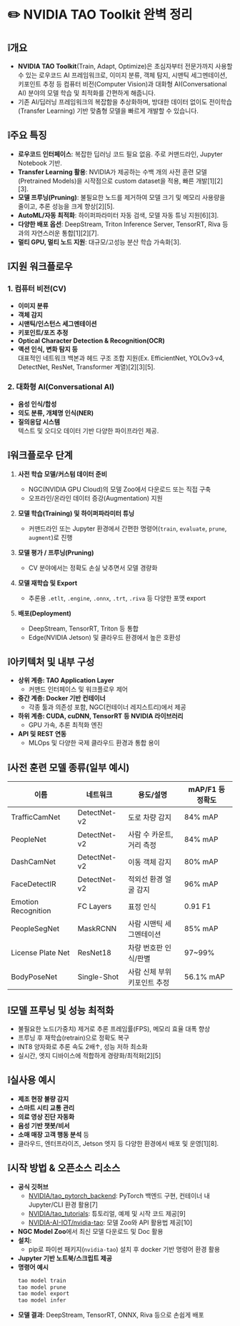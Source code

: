 # ✏️ NVIDIA TAO Toolkit 완벽 정리

## ❕개요

- **NVIDIA TAO Toolkit**(Train, Adapt, Optimize)은 초심자부터 전문가까지 사용할 수 있는 로우코드 AI 프레임워크로, 이미지 분류, 객체 탐지, 시맨틱 세그멘테이션, 키포인트 추정 등 컴퓨터 비전(Computer Vision)과 대화형 AI(Conversational AI) 분야의 모델 학습 및 최적화를 간편하게 해줍니다. 
- 기존 AI/딥러닝 프레임워크의 복잡함을 추상화하며, 방대한 데이터 없이도 전이학습(Transfer Learning) 기반 맞춤형 모델을 빠르게 개발할 수 있습니다.

## ❕주요 특징

- **로우코드 인터페이스**: 복잡한 딥러닝 코드 필요 없음. 주로 커맨드라인, Jupyter Notebook 기반.
- **Transfer Learning 활용**: NVIDIA가 제공하는 수백 개의 사전 훈련 모델(Pretrained Models)을 시작점으로 custom dataset을 적용, 빠른 개발[1][2][3].
- **모델 프루닝(Pruning)**: 불필요한 노드를 제거하여 모델 크기 및 메모리 사용량을 줄이고, 추론 성능을 크게 향상[2][5].
- **AutoML/자동 최적화**: 하이퍼파라미터 자동 검색, 모델 자동 튜닝 지원[6][3].
- **다양한 배포 옵션**: DeepStream, Triton Inference Server, TensorRT, Riva 등과의 자연스러운 통합[1][2][7].
- **멀티 GPU, 멀티 노드 지원**: 대규모/고성능 분산 학습 가속화[3].

## ❕지원 워크플로우

### 1. 컴퓨터 비전(CV)  
- **이미지 분류**
- **객체 감지**
- **시맨틱/인스턴스 세그멘테이션**
- **키포인트/포즈 추정**
- **Optical Character Detection & Recognition(OCR)**
- **액션 인식, 변화 탐지 등**  
대표적인 네트워크 백본과 헤드 구조 조합 지원(Ex. EfficientNet, YOLOv3·v4, DetectNet, ResNet, Transformer 계열)[2][3][5].

### 2. 대화형 AI(Conversational AI)
- **음성 인식/합성**
- **의도 분류, 개체명 인식(NER)**
- **질의응답 시스템**  
텍스트 및 오디오 데이터 기반 다양한 파이프라인 제공.

## ❕워크플로우 단계

1. **사전 학습 모델/커스텀 데이터 준비**  
   - NGC(NVIDIA GPU Cloud)의 모델 Zoo에서 다운로드 또는 직접 구축
   - 오프라인/온라인 데이터 증강(Augmentation) 지원

2. **모델 학습(Training) 및 하이퍼파라미터 튜닝**
   - 커맨드라인 또는 Jupyter 환경에서 간편한 명령어(`train`, `evaluate`, `prune`, `augment`)로 진행

3. **모델 평가 / 프루닝(Pruning)**
   - CV 분야에서는 정확도 손실 낮추면서 모델 경량화

4. **모델 재학습 및 Export**
   - 추론용 `.etlt`, `.engine`, `.onnx`, `.trt`, `.riva` 등 다양한 포맷 export  

5. **배포(Deployment)**
   - DeepStream, TensorRT, Triton 등 통합
   - Edge(NVIDIA Jetson) 및 클라우드 환경에서 높은 호환성

## ❕아키텍처 및 내부 구성

- **상위 계층: TAO Application Layer**
  - 커맨드 인터페이스 및 워크플로우 제어
- **중간 계층: Docker 기반 컨테이너**
  - 각종 툴과 의존성 포함, NGC(컨테이너 레지스트리)에서 제공
- **하위 계층: CUDA, cuDNN, TensorRT 등 NVIDIA 라이브러리**
  - GPU 가속, 추론 최적화 엔진  
- **API 및 REST 연동**  
  - MLOps 및 다양한 국제 클라우드 환경과 통합 용이

## ❕사전 훈련 모델 종류(일부 예시)

| 이름                | 네트워크     | 용도/설명                             | mAP/F1 등 정확도 |
|---------------------|--------------|--------------------------------------|------------------|
| TrafficCamNet       | DetectNet-v2 | 도로 차량 감지                       | 84% mAP          |
| PeopleNet           | DetectNet-v2 | 사람 수 카운트, 거리 측정             | 84% mAP          |
| DashCamNet          | DetectNet-v2 | 이동 객체 감지                        | 80% mAP          |
| FaceDetectIR        | DetectNet-v2 | 적외선 환경 얼굴 감지                 | 96% mAP          |
| Emotion Recognition | FC Layers    | 표정 인식                             | 0.91 F1          |
| PeopleSegNet        | MaskRCNN     | 사람 시맨틱 세그멘테이션              | 85% mAP          |
| License Plate Net   | ResNet18     | 차량 번호판 인식/판별                 | 97~99%            |
| BodyPoseNet         | Single-Shot  | 사람 신체 부위 키포인트 추정          | 56.1% mAP         |

## ❕모델 프루닝 및 성능 최적화

- 불필요한 노드(가중치) 제거로 추론 프레임률(FPS), 메모리 효율 대폭 향상
- 프루닝 후 재학습(retrain)으로 정확도 복구
- INT8 양자화로 추론 속도 2배↑, 성능 저하 최소화
- 실시간, 엣지 디바이스에 적합하게 경량화/최적화[2][5]

## ❕실사용 예시

- **제조 현장 불량 감지**
- **스마트 시티 교통 관리**
- **의료 영상 진단 자동화**
- **음성 기반 챗봇/비서**
- **소매 매장 고객 행동 분석** 등
- 클라우드, 엔터프라이즈, Jetson 엣지 등 다양한 환경에서 배포 및 운영[1][8].

## ❕시작 방법 & 오픈소스 리소스

- **공식 깃허브**  
  - [NVIDIA/tao_pytorch_backend](https://github.com/NVIDIA/tao_pytorch_backend): PyTorch 백엔드 구현, 컨테이너 내 Jupyter/CLI 환경 활용[7]
  - [NVIDIA/tao_tutorials](https://github.com/NVIDIA/tao_tutorials): 튜토리얼, 예제 및 시작 코드 제공[9]
  - [NVIDIA-AI-IOT/nvidia-tao](https://github.com/NVIDIA-AI-IOT/nvidia-tao): 모델 Zoo와 API 활용법 제공[10]
- **NGC Model Zoo**에서 최신 모델 다운로드 및 Doc 활용
- **설치:**  
  - pip로 파이썬 패키지(`nvidia-tao`) 설치 후 docker 기반 명령어 환경 활용
- **Jupyter 기반 노트북/스크립트 제공**  
- **명령어 예시**  
  ```bash
  tao model train 
  tao model prune 
  tao model export 
  tao model infer 
  ```
- **모델 결과**: DeepStream, TensorRT, ONNX, Riva 등으로 손쉽게 배포

